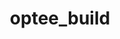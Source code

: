 ---
parent_project: optee
permalink: /engineering/projects/optee/optee_build/
project_link_name: optee_build
project_url: https://github.com/OP-TEE/build
statsAvailable: 'true'
title: optee_build
---